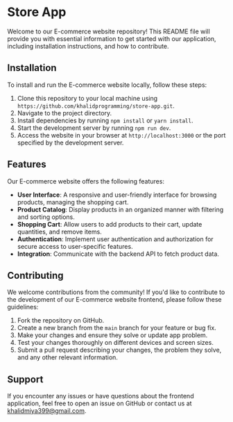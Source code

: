 # Store App

Welcome to our E-commerce website  repository! This README file will provide you with essential information to get started with our  application, including installation instructions, and how to contribute.

## Installation

To install and run the E-commerce website  locally, follow these steps:

1. Clone this repository to your local machine using `https://github.com/khalidprogramming/store-app.git`.
2. Navigate to the project directory.
3. Install dependencies by running `npm install` or `yarn install`.
4. Start the development server by running `npm run dev`.
5. Access the website in your browser at `http://localhost:3000` or the port specified by the development server.


## Features

Our E-commerce website  offers the following features:

- **User Interface**: A responsive and user-friendly interface for browsing products, managing the shopping cart.
- **Product Catalog**: Display products in an organized manner with filtering and sorting options.
- **Shopping Cart**: Allow users to add products to their cart, update quantities, and remove items.
- **Authentication**: Implement user authentication and authorization for secure access to user-specific features.
- **Integration**: Communicate with the backend API to fetch product data.

## Contributing

We welcome contributions from the community! If you'd like to contribute to the development of our E-commerce website frontend, please follow these guidelines:

1. Fork the repository on GitHub.
2. Create a new branch from the `main` branch for your feature or bug fix.
3. Make your changes and ensure they solve or update app problem.
4. Test your changes thoroughly on different devices and screen sizes.
5. Submit a pull request describing your changes, the problem they solve, and any other relevant information.

## Support

If you encounter any issues or have questions about the frontend application, feel free to open an issue on GitHub or contact us at khalidmiya399@gmail.com.



